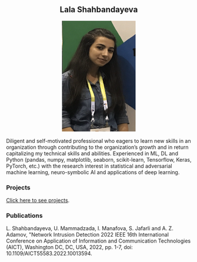 <h2 align = 'center'>
  <strong>Lala Shahbandayeva</strong>
</h2>

<div style="text-align:center">
  <img src="https://github.com/Lshahbandayeva/lshahbandayeva.github.com/blob/master/img.png" class="circular"  width="200" height="300"/>
</div>


Diligent and self-motivated professional who eagers to learn new skills in an organization through contributing to the organization’s growth and in return capitalizing my technical skills and abilities. Experienced in ML, DL and Python (pandas, numpy, matplotlib, seaborn, scikit-learn, Tensorflow, Keras, PyTorch, etc.) with the research interest in statistical and adversarial machine learning, neuro-symbolic AI and applications of deep learning.
 

### Projects

[Click here to see projects](https://github.com/Lshahbandayeva).


### Publications

L. Shahbandayeva, U. Mammadzada, I. Manafova, S. Jafarli and A. Z. Adamov, "Network Intrusion Detection 2022 IEEE 16th International Conference on Application of Information and Communication Technologies (AICT), Washington DC, DC, USA, 2022, pp. 1-7, doi: 10.1109/AICT55583.2022.10013594.
